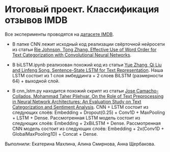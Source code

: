 # Итоговый проект. Классификация отзывов IMDB

Все эксперименты проводятся на [датасете IMDB](http://ai.stanford.edu/~amaas/data/sentiment/index.html).

+ В папке CNN лежит исходный код реализации свёрточной нейросети из статьи [Rie Johnson, Tong Zhang. Effective Use of Word Order for Text Categorization with Convolutional Neural Networks](https://paperswithcode.com/paper/effective-use-of-word-order-for-text-1). 

+ В biLSTM.ipynb реализован похожий код из статьи [Yue Zhang, Qi Liu and Linfeng Song. Sentence-State LSTM for Text Representation](https://arxiv.org/pdf/1805.02474v1.pdf). 
Наша LSTM состоит из 1 слоя эмбеддинга + 2 слоев BiLSTM (размерности 64) + выходной слой. 

+ В cnn_lstm.py находится похожий скрипт из статьи [Jose Camacho-Collados, Mohammad Taher Pilehvar. On the Role of Text Preprocessing in Neural Network Architectures: An Evaluation Study on Text Categorization and Sentiment Analysis](https://arxiv.org/pdf/1707.01780v3.pdf). 
CNN + LSTM состоит из следующих слоёв: Embedding + Dropout(0.25) + Conv1D + MaxPooling + LSTM + Dense. Рассмотренная LSTM модель состоит из следующих слоёв: Embedding + 2xBiLSTM + Dense. Рассмотренная CNN модель состоит из следующих слоёв: Embedding + 2x(Conv1D + GlobalMaxPooling1D) + Concat + Dense.


Выполнили: Екатерина Махлина, Алина Смирнова, Анна Щербакова.
